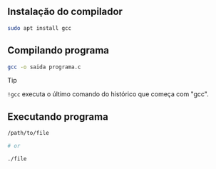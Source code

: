 ## Instalação do compilador
```bash
sudo apt install gcc
```

## Compilando programa
```bash
gcc -o saida programa.c
```
> [!TIP]
> `!gcc` executa o último comando do histórico que começa com "gcc".

## Executando programa
```bash
/path/to/file

# or

./file
```
